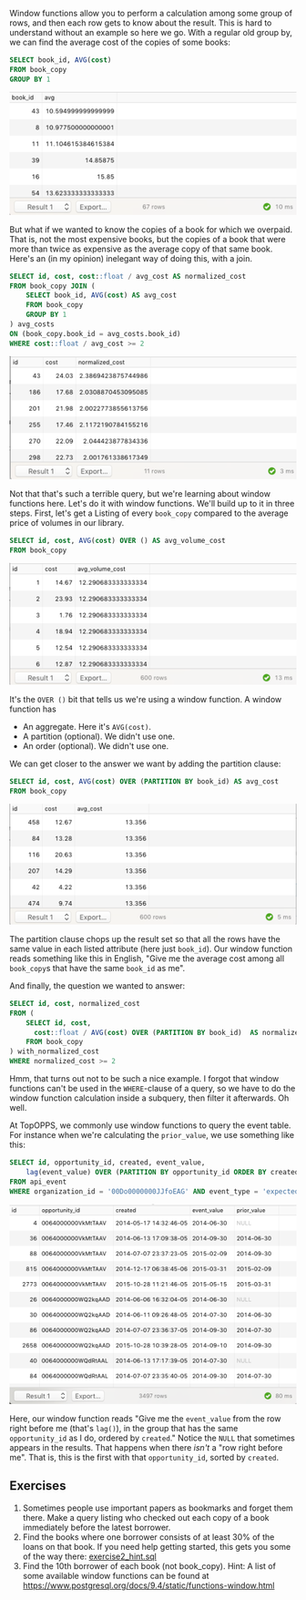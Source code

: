 Window functions allow you to perform a calculation among some group of rows, and then each row gets to know about the result. This is hard to understand without an example so here we go. With a regular old group by, we can find the average cost of the copies of some books:

```sql
SELECT book_id, AVG(cost)
FROM book_copy
GROUP BY 1
```

![](images/window_query1.png)

But what if we wanted to know the copies of a book for which we overpaid. That is, not the most expensive books, but the copies of a book that were more than twice as expensive as the average copy of that same book. Here's an (in my opinion) inelegant way of doing this, with a join.

```sql
SELECT id, cost, cost::float / avg_cost AS normalized_cost
FROM book_copy JOIN (
    SELECT book_id, AVG(cost) AS avg_cost
    FROM book_copy
    GROUP BY 1
) avg_costs
ON (book_copy.book_id = avg_costs.book_id)
WHERE cost::float / avg_cost >= 2
```

![](images/window_query2.png)

Not that that's such a terrible query, but we're learning about window functions here. Let's do it with window functions. We'll build up to it in three steps. First, let's get a Listing of every `book_copy` compared to the average price of volumes in our library.

```sql
SELECT id, cost, AVG(cost) OVER () AS avg_volume_cost
FROM book_copy
```

![](images/window_query3.png)

It's the `OVER ()` bit that tells us we're using a window function. A window function has

  - An aggregate. Here it's `AVG(cost)`.
  - A partition (optional). We didn't use one.
  - An order (optional). We didn't use one.

We can get closer to the answer we want by adding the partition clause:

```sql
SELECT id, cost, AVG(cost) OVER (PARTITION BY book_id) AS avg_cost
FROM book_copy
```

![](images/window_query4.png)

The partition clause chops up the result set so that all the rows have the same value in each listed attribute (here just `book_id`). Our window function reads something like this in English, "Give me the average cost among all `book_copy`s that have the same `book_id` as me".

And finally, the question we wanted to answer:

```sql
SELECT id, cost, normalized_cost
FROM (
    SELECT id, cost,
      cost::float / AVG(cost) OVER (PARTITION BY book_id)  AS normalized_cost
    FROM book_copy
) with_normalized_cost
WHERE normalized_cost >= 2
```

Hmm, that turns out not to be such a nice example. I forgot that window functions can't be used in the `WHERE`-clause of a query, so we have to do the window function calculation inside a subquery, then filter it afterwards. Oh well.

At TopOPPS, we commonly use window functions to query the event table. For instance when we're calculating the `prior_value`, we use something like this:

```sql
SELECT id, opportunity_id, created, event_value,
    lag(event_value) OVER (PARTITION BY opportunity_id ORDER BY created) AS prior_value
FROM api_event
WHERE organization_id = '00Do0000000JJfoEAG' AND event_type = 'expected_close_date'
```

![](images/window_query5.png)

Here, our window function reads "Give me the `event_value` from the row right before me (that's `lag()`), in the group that has the same `opportunity_id` as I do, ordered by `created`." Notice the `NULL` that sometimes appears in the results. That happens when there *isn't* a "row right before me". That is, this is the first with that `opportunity_id`, sorted by `created`.

## Exercises

1. Sometimes people use important papers as bookmarks and forget them there. Make a query listing who checked out each copy of a book immediately before the latest borrower.
2. Find the books where one borrower consists of at least 30% of the loans on that book. If you need help getting started, this gets you some of the way there: [exercise2_hint.sql](#file-exercise2_hint-sql)
3. Find the 10th borrower of each book (not book_copy). Hint: A list of some available window functions can be found at https://www.postgresql.org/docs/9.4/static/functions-window.html
